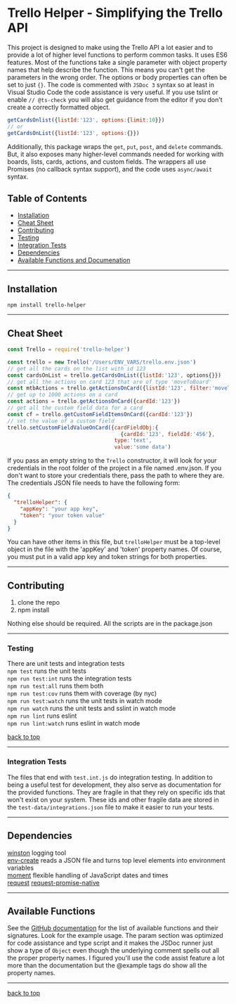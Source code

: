 # Trello Helper - Simplifying the Trello API 

This project is designed to make using the Trello API a lot easier and to provide a lot of higher level functions to perform common tasks. It uses ES6 features. Most of the functions take a single parameter with object property names that help describe the function. This means you can't get the parameters in the wrong order. The options or body properties can often be set to just `{}`. The code is commented with `JSDoc 3` syntax so at least in Visual Studio Code the code assistance is very useful. If you use tslint or enable `// @ts-check` you will also get guidance from the editor if you don't create a correctly formatted object. 

```javascript
getCardsOnlist({listId:'123', options:{limit:10}})
// or
getCardsOnList({listId:'123', options:{}})
```

Additionally, this package wraps the `get`, `put`, `post`, and `delete` commands. But, it also exposes many higher-level  commands needed for working with boards, lists, cards, actions, and custom fields. The wrappers all use Promises (no callback syntax support), and the code uses `async/await` syntax.

## Table of Contents
- [Installation](#installation)  
- [Cheat Sheet](#cheat-sheet)  
- [Contributing](#contributing)  
- [Testing](#testing)  
- [Integration Tests](#integration-teests)  
- [Dependencies](#dependencies)  
- [Available Functions and Documenation](#available-functions)  

---

## Installation

`npm install trello-helper`

---

## Cheat Sheet

```javascript
const Trello = require('trello-helper')

const trello = new Trello('/Users/ENV_VARS/trello.env.json') 
// get all the cards on the list with id 123
const cardsOnList = trello.getCardsOnList({listId:'123', options{}})
// get all the actions on card 123 that are of type 'moveToBoard'
const mtbActions = trello.getActionsOnCard({listId:'123', filter:'moveToBoard'})
// get up to 1000 actions on a card
const actions = trello.getActionsOnCard({cardId:'123'})
// get all the custom field data for a card
const cf = trello.getCustomFieldItemsOnCard({cardId:'123'})
// set the value of a custom field  
trello.setCustomFieldValueOnCard({cardFieldObj:{
                                    {cardId:'123', fieldId:'456'}, 
                                  type:'text', 
                                  value:'some data')
```

If you pass an empty string to the `Trello` constructor, it will look for your credentials in the root folder of the project in a file named .env.json. If you don't want to store your credentials there, pass the path to where they are. The credentials JSON file needs to have the following form:

```JSON
{
  "trelloHelper": {
    "appKey": "your app key",
    "token": "your token value"
  }
}
```

You can have other items in this file, but `trelloHelper` must be a top-level object in the file with the 'appKey' and 'token' property names. Of course, you must put in a valid app key and token strings for both properties.  

---

## Contributing

1. clone the repo
2. npm install 

Nothing else should be required. All the scripts are in the package.json

---

### Testing

There are unit tests and integration tests  
`npm test` runs the unit tests  
`npm run test:int` runs the integration tests  
`npm run test:all` runs them both  
`npm run test:cov` runs them with coverage (by nyc)  
`npm run test:watch` runs the unit tests in watch mode  
`npm run watch` runs the unit tests and sslint in watch mode  
`npm run lint` runs eslint  
`npm run lint:watch` runs eslint in watch mode  

[back to top](#table-of-contents)

---

### Integration Tests

The files that end with `test.int.js` do integration testing. In addition to being a useful test for development, they also serve as documentation for the provided functions. They are fragile in that they rely on specific ids that won't exist on your system. These ids and other fragile data are stored in the `test-data/integrations.json` file to make it easier to run your tests.

---

## Dependencies

[winston](https://www.npmjs.com/package/winston)  logging tool  
[env-create](https://www.npmjs.com/package/env-create) reads a JSON file and turns top level elements into environment variables  
[moment](https://www.npmjs.com/package/moment) flexible handling of JavaScript dates and times  
[request](https://www.npmjs.com/package/request)
[request-promise-native](https://www.npmjs.com/package/request-promise-native)

---

## Available Functions

See the [GitHub documentation]( https://htmlpreview.github.io/?https://raw.githubusercontent.com/Rolias/trello-helper/master/documentation/module-src_trello-TrelloPlus.html) for the list of available functions and their signatures. Look for the example usage. The param section was optimized for code assistance and type script and it makes the JSDoc runner just show a type of `Object` even though the underlying comment spells out all the proper property names. I figured you'll use the code assist feature a lot more than the documentation but the @example tags do show all the property names.

---
[back to top](#table-of-contents)